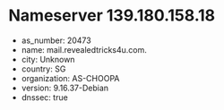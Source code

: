 # Nameserver 139.180.158.18

* as_number: 20473
* name: mail.revealedtricks4u.com.
* city: Unknown
* country: SG
* organization: AS-CHOOPA
* version: 9.16.37-Debian
* dnssec: true
